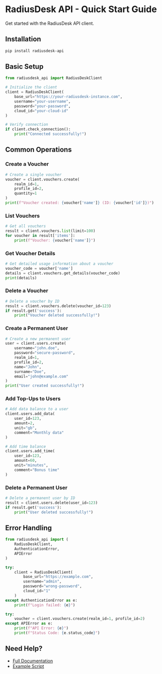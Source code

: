 # RadiusDesk API - Quick Start Guide

Get started with the RadiusDesk API client.

## Installation

```bash
pip install radiusdesk-api
```

## Basic Setup

```python
from radiusdesk_api import RadiusDeskClient

# Initialize the client
client = RadiusDeskClient(
    base_url="https://your-radiusdesk-instance.com",
    username="your-username",
    password="your-password",
    cloud_id="your-cloud-id"
)

# Verify connection
if client.check_connection():
    print("Connected successfully!")
```

## Common Operations

### Create a Voucher

```python
# Create a single voucher
voucher = client.vouchers.create(
    realm_id=1,
    profile_id=2,
    quantity=1
)
print(f"Voucher created: {voucher['name']} (ID: {voucher['id']})")
```

### List Vouchers

```python
# Get all vouchers
result = client.vouchers.list(limit=100)
for voucher in result['items']:
    print(f"Voucher: {voucher['name']}")
```

### Get Voucher Details

```python
# Get detailed usage information about a voucher
voucher_code = voucher['name']
details = client.vouchers.get_details(voucher_code)
print(details)
```

### Delete a Voucher

```python
# Delete a voucher by ID
result = client.vouchers.delete(voucher_id=123)
if result.get('success'):
    print("Voucher deleted successfully!")
```

### Create a Permanent User

```python
# Create a new permanent user
user = client.users.create(
    username="john.doe",
    password="secure-password",
    realm_id=1,
    profile_id=2,
    name="John",
    surname="Doe",
    email="john@example.com"
)
print("User created successfully!")
```

### Add Top-Ups to Users

```python
# Add data balance to a user
client.users.add_data(
    user_id=123,
    amount=2,
    unit="gb",
    comment="Monthly data"
)

# Add time balance
client.users.add_time(
    user_id=123,
    amount=60,
    unit="minutes",
    comment="Bonus time"
)
```

### Delete a Permanent User

```python
# Delete a permanent user by ID
result = client.users.delete(user_id=123)
if result.get('success'):
    print("User deleted successfully!")
```

## Error Handling

```python
from radiusdesk_api import (
    RadiusDeskClient,
    AuthenticationError,
    APIError
)

try:
    client = RadiusDeskClient(
        base_url="https://example.com",
        username="admin",
        password="wrong-password",
        cloud_id="1"
    )
except AuthenticationError as e:
    print(f"Login failed: {e}")

try:
    voucher = client.vouchers.create(realm_id=1, profile_id=2)
except APIError as e:
    print(f"API Error: {e}")
    print(f"Status Code: {e.status_code}")
```

## Need Help?

- [Full Documentation](README.md)
- [Example Script](example.py)
